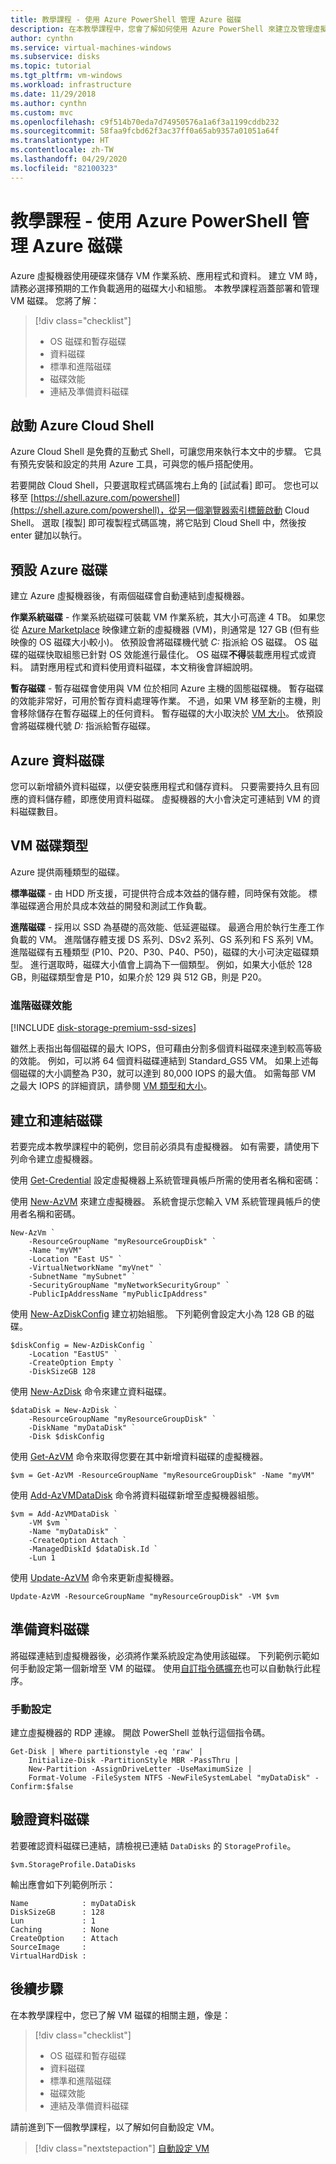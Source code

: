 ```yaml
---
title: 教學課程 - 使用 Azure PowerShell 管理 Azure 磁碟
description: 在本教學課程中，您會了解如何使用 Azure PowerShell 來建立及管理虛擬機器的 Azure 磁碟
author: cynthn
ms.service: virtual-machines-windows
ms.subservice: disks
ms.topic: tutorial
ms.tgt_pltfrm: vm-windows
ms.workload: infrastructure
ms.date: 11/29/2018
ms.author: cynthn
ms.custom: mvc
ms.openlocfilehash: c9f514b70eda7d74950576a1a6f3a1199cddb232
ms.sourcegitcommit: 58faa9fcbd62f3ac37ff0a65ab9357a01051a64f
ms.translationtype: HT
ms.contentlocale: zh-TW
ms.lasthandoff: 04/29/2020
ms.locfileid: "82100323"
---
```

# <a name="tutorial---manage-azure-disks-with-azure-powershell"></a>教學課程 - 使用 Azure PowerShell 管理 Azure 磁碟

Azure 虛擬機器使用硬碟來儲存 VM 作業系統、應用程式和資料。 建立 VM 時，請務必選擇預期的工作負載適用的磁碟大小和組態。 本教學課程涵蓋部署和管理 VM 磁碟。 您將了解：

> [!div class="checklist"]
> * OS 磁碟和暫存磁碟
> * 資料磁碟
> * 標準和進階磁碟
> * 磁碟效能
> * 連結及準備資料磁碟

## <a name="launch-azure-cloud-shell"></a>啟動 Azure Cloud Shell

Azure Cloud Shell 是免費的互動式 Shell，可讓您用來執行本文中的步驟。 它具有預先安裝和設定的共用 Azure 工具，可與您的帳戶搭配使用。 

若要開啟 Cloud Shell，只要選取程式碼區塊右上角的 [試試看] 即可。 您也可以移至 [https://shell.azure.com/powershell](https://shell.azure.com/powershell)，從另一個瀏覽器索引標籤啟動 Cloud Shell。 選取 [複製] 即可複製程式碼區塊，將它貼到 Cloud Shell 中，然後按 enter 鍵加以執行。

## <a name="default-azure-disks"></a>預設 Azure 磁碟

建立 Azure 虛擬機器後，有兩個磁碟會自動連結到虛擬機器。 

**作業系統磁碟** - 作業系統磁碟可裝載 VM 作業系統，其大小可高達 4 TB。 如果您從 [Azure Marketplace](https://azure.microsoft.com/marketplace/) 映像建立新的虛擬機器 (VM)，則通常是 127 GB (但有些映像的 OS 磁碟大小較小)。 依預設會將磁碟機代號 *C:* 指派給 OS 磁碟。 OS 磁碟的磁碟快取組態已針對 OS 效能進行最佳化。 OS 磁碟**不得**裝載應用程式或資料。 請對應用程式和資料使用資料磁碟，本文稍後會詳細說明。

**暫存磁碟** - 暫存磁碟會使用與 VM 位於相同 Azure 主機的固態磁碟機。 暫存磁碟的效能非常好，可用於暫存資料處理等作業。 不過，如果 VM 移至新的主機，則會移除儲存在暫存磁碟上的任何資料。 暫存磁碟的大小取決於 [VM 大小](sizes.md)。 依預設會將磁碟機代號 *D:* 指派給暫存磁碟。

## <a name="azure-data-disks"></a>Azure 資料磁碟

您可以新增額外資料磁碟，以便安裝應用程式和儲存資料。 只要需要持久且有回應的資料儲存體，即應使用資料磁碟。 虛擬機器的大小會決定可連結到 VM 的資料磁碟數目。

## <a name="vm-disk-types"></a>VM 磁碟類型

Azure 提供兩種類型的磁碟。

**標準磁碟** - 由 HDD 所支援，可提供符合成本效益的儲存體，同時保有效能。 標準磁碟適合用於具成本效益的開發和測試工作負載。

**進階磁碟** - 採用以 SSD 為基礎的高效能、低延遲磁碟。 最適合用於執行生產工作負載的 VM。 進階儲存體支援 DS 系列、DSv2 系列、GS 系列和 FS 系列 VM。 進階磁碟有五種類型 (P10、P20、P30、P40、P50)，磁碟的大小可決定磁碟類型。 進行選取時，磁碟大小值會上調為下一個類型。 例如，如果大小低於 128 GB，則磁碟類型會是 P10，如果介於 129 與 512 GB，則是 P20。

### <a name="premium-disk-performance"></a>進階磁碟效能
[!INCLUDE [disk-storage-premium-ssd-sizes](../../../includes/disk-storage-premium-ssd-sizes.md)]

雖然上表指出每個磁碟的最大 IOPS，但可藉由分割多個資料磁碟來達到較高等級的效能。 例如，可以將 64 個資料磁碟連結到 Standard_GS5 VM。 如果上述每個磁碟的大小調整為 P30，就可以達到 80,000 IOPS 的最大值。 如需每部 VM 之最大 IOPS 的詳細資訊，請參閱 [VM 類型和大小](./sizes.md)。

## <a name="create-and-attach-disks"></a>建立和連結磁碟

若要完成本教學課程中的範例，您目前必須具有虛擬機器。 如有需要，請使用下列命令建立虛擬機器。

使用 [Get-Credential](https://msdn.microsoft.com/powershell/reference/5.1/microsoft.powershell.security/Get-Credential) 設定虛擬機器上系統管理員帳戶所需的使用者名稱和密碼：


使用 [New-AzVM](https://docs.microsoft.com/powershell/module/az.compute/new-azvm) 來建立虛擬機器。 系統會提示您輸入 VM 系統管理員帳戶的使用者名稱和密碼。

```azurepowershell-interactive
New-AzVm `
    -ResourceGroupName "myResourceGroupDisk" `
    -Name "myVM" `
    -Location "East US" `
    -VirtualNetworkName "myVnet" `
    -SubnetName "mySubnet" `
    -SecurityGroupName "myNetworkSecurityGroup" `
    -PublicIpAddressName "myPublicIpAddress" 
```


使用 [New-AzDiskConfig](https://docs.microsoft.com/powershell/module/az.compute/new-azdiskconfig) 建立初始組態。 下列範例會設定大小為 128 GB 的磁碟。

```azurepowershell-interactive
$diskConfig = New-AzDiskConfig `
    -Location "EastUS" `
    -CreateOption Empty `
    -DiskSizeGB 128
```

使用 [New-AzDisk](https://docs.microsoft.com/powershell/module/az.compute/new-Azdisk) 命令來建立資料磁碟。

```azurepowershell-interactive
$dataDisk = New-AzDisk `
    -ResourceGroupName "myResourceGroupDisk" `
    -DiskName "myDataDisk" `
    -Disk $diskConfig
```

使用 [Get-AzVM](https://docs.microsoft.com/powershell/module/az.compute/get-azvm) 命令來取得您要在其中新增資料磁碟的虛擬機器。

```azurepowershell-interactive
$vm = Get-AzVM -ResourceGroupName "myResourceGroupDisk" -Name "myVM"
```

使用 [Add-AzVMDataDisk](https://docs.microsoft.com/powershell/module/az.compute/add-azvmdatadisk) 命令將資料磁碟新增至虛擬機器組態。

```azurepowershell-interactive
$vm = Add-AzVMDataDisk `
    -VM $vm `
    -Name "myDataDisk" `
    -CreateOption Attach `
    -ManagedDiskId $dataDisk.Id `
    -Lun 1
```

使用 [Update-AzVM](https://docs.microsoft.com/powershell/module/az.compute/add-azvmdatadisk) 命令來更新虛擬機器。

```azurepowershell-interactive
Update-AzVM -ResourceGroupName "myResourceGroupDisk" -VM $vm
```

## <a name="prepare-data-disks"></a>準備資料磁碟

將磁碟連結到虛擬機器後，必須將作業系統設定為使用該磁碟。 下列範例示範如何手動設定第一個新增至 VM 的磁碟。 使用[自訂指令碼擴充](./tutorial-automate-vm-deployment.md)也可以自動執行此程序。

### <a name="manual-configuration"></a>手動設定

建立虛擬機器的 RDP 連線。 開啟 PowerShell 並執行這個指令碼。

```azurepowershell
Get-Disk | Where partitionstyle -eq 'raw' |
    Initialize-Disk -PartitionStyle MBR -PassThru |
    New-Partition -AssignDriveLetter -UseMaximumSize |
    Format-Volume -FileSystem NTFS -NewFileSystemLabel "myDataDisk" -Confirm:$false
```

## <a name="verify-the-data-disk"></a>驗證資料磁碟

若要確認資料磁碟已連結，請檢視已連結 `DataDisks` 的 `StorageProfile`。

```azurepowershell-interactive
$vm.StorageProfile.DataDisks
```

輸出應會如下列範例所示：

```
Name            : myDataDisk
DiskSizeGB      : 128
Lun             : 1
Caching         : None
CreateOption    : Attach
SourceImage     :
VirtualHardDisk :
```


## <a name="next-steps"></a>後續步驟

在本教學課程中，您已了解 VM 磁碟的相關主題，像是：

> [!div class="checklist"]
> * OS 磁碟和暫存磁碟
> * 資料磁碟
> * 標準和進階磁碟
> * 磁碟效能
> * 連結及準備資料磁碟

請前進到下一個教學課程，以了解如何自動設定 VM。

> [!div class="nextstepaction"]
> [自動設定 VM](./tutorial-automate-vm-deployment.md)
